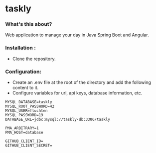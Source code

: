 # taskly

### What's this about?
Web application to manage your day in Java Spring Boot and Angular.

### Installation :
- Clone the repository.

### Configuration:
- Create an .env file at the root of the directory and add the following content to it.
- Configure variables for url, api keys, database information, etc.
```env
MYSQL_DATABASE=taskly
MYSQL_ROOT_PASSWORD=42
MYSQL_USER=fluchten
MYSQL_PASSWORD=19
DATABASE_URL=jdbc:mysql://taskly-db:3306/taskly

PMA_ARBITRARY=1
PMA_HOST=database

GITHUB_CLIENT_ID=
GITHUB_CLIENT_SECRET=
```
